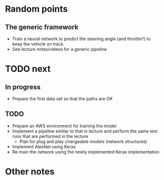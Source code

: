# Random points

## The generic framework 

 * Train a neural network to predict the steering angle (and throttle?) 
   to keep the vehicle on track. 
 * See lecture notes/videos for a generic pipeline  

# TODO next

## In progress

 * Prepare the first data set so that the paths are OK 
 
## TODO  

 * Prepare an AWS environment for training the model
 * Implement a pipeline similar to that in lecture and 
   perform the same test runs that are performed in the lecture
   * Plan for plug and play changeable models (network structures)
 * Implement AlexNet using Keras
 * Re-train the network using the newly implemented Keras 
   implementation

# Other notes
